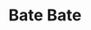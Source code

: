 # Bate Bate

<div width="560" height="315" src="https://www.youtube.com/embed/u30druTuNTk" title="YouTube video player" frameborder="0" allow="accelerometer; autoplay; clipboard-write; encrypted-media; gyroscope; picture-in-picture" allowfullscreen></div>
